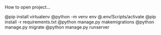 How to open project...


 @pip install virtualenv 
 @python -m venv env
 @.env/Scripts/activate
 @pip install -r requirements.txt
 @python manage.py makemigrations
 @python manage.py migrate
 @python manage.py runserver
